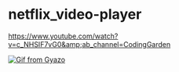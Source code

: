 # netflix_video-player

https://www.youtube.com/watch?v=c_NHSIF7vG0&amp;ab_channel=CodingGarden

[![Gif from Gyazo](https://i.gyazo.com/41f8a32b8a942a6f6995e513d1aed0f2.gif)](https://gyazo.com/41f8a32b8a942a6f6995e513d1aed0f2)

